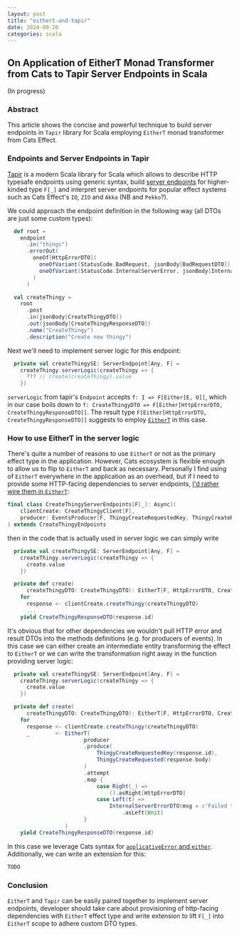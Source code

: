 ```yaml
---
layout: post
title: "eithert-and-tapir"
date: 2024-09-20
categories: scala
---
```


## On Application of EitherT Monad Transformer from Cats to Tapir Server Endpoints in Scala
(In progress)

### Abstract
This article shows the concise and powerful technique to build server endpoints in `Tapir` library for Scala employing `EitherT` monad transformer from Cats Effect.  

### Endpoints and Server Endpoints in Tapir
[Tapir](https://tapir.softwaremill.com/en/latest/) is a modern Scala library for Scala which allows to describe HTTP typesafe endpoints using generic syntax, build [server endpoints](https://tapir.softwaremill.com/en/latest/server/logic.html) for higher-kinded type `F[_]` and interpret server endpoints for popular effect systems such as Cats Effect's `IO`, `ZIO` and `Akka` (NB and `Pekko`?). 

We could approach the endpoint definition in the following way (all DTOs are just some custom types):
```scala
  def root =
    endpoint
      .in("things")
      .errorOut(
        oneOf[HttpErrorDTO](
          oneOfVariant(StatusCode.BadRequest, jsonBody[BadRequestDTO]),
          oneOfVariant(StatusCode.InternalServerError, jsonBody[InternalServerErrorDTO])
        )
      )

  val createThingy =
    root
      .post
      .in(jsonBody[CreateThingyDTO])
      .out(jsonBody[CreateThingyResponseDTO])
      .name("CreateThingy")
      .description("Create new thingy")
``` 

Next we'll need to implement server logic for this endpoint:
```scala
  private val createThingySE: ServerEndpoint[Any, F] =
    createThingy.serverLogic(createThingy => {
      ??? // create(createThingy).value
    })
```
`serverLogic` from tapir's `Endpoint` accepts  `f: I => F[Either[E, O]]`, which in our case boils down to
`f: CreateThingyDTO => F[Either[HttpErrorDTO, CreateThingyResponseDTO]]`.
The result type `F[Either[HttpErrorDTO, CreateThingyResponseDTO]]` suggests to employ [`EitherT`](https://typelevel.org/cats/datatypes/eithert.html) in this case. 

### How to use EitherT in the server logic
There's quite a number of reasons to use `EitherT` or not as the primary effect type in the application. However, Cats ecosystem is flexible enough to allow us to flip to `EitherT` and back as necessary. Personally I find using of `EitherT` everywhere in the application as an overhead, but if I need to provide some HTTP-facing dependencies to server endpoints, [I'd rather wire them in `EitherT`](https://github.com/SergeiIonin/ContractsRegistry/blob/master/common/src/main/scala/client/CreateSchemaClient.scala):
```scala
final class CreateThingyServerEndpoints[F[_]: Async](
    clientCreate: CreateThingyClient[F],
    producer: EventsProducer[F, ThingyCreateRequestedKey, ThingyCreateRequested]
) extends CreateThingyEndpoints
```
then in the code that is actually used in server logic we can simply write

```scala
  private val createThingySE: ServerEndpoint[Any, F] =
    createThingy.serverLogic(createThingy => {
      create.value
    })

  private def create(
      createThingyDTO: CreateThingyDTO): EitherT[F, HttpErrorDTO, CreateThingyResponseDTO] =
    for
      response <- clientCreate.createThingy(createThingyDTO)
      ...
    yield CreateThingyResponseDTO(response.id)
```

It's obvious that for other dependencies we wouldn't pull HTTP error and result DTOs into the methods definitions (e.g. for producers of events). In this case we can either create an intermediate entity transforming the effect to `EitherT` or we can write the transformation right away in the function providing server logic:
```scala
  private val createThingySE: ServerEndpoint[Any, F] =
    createThingy.serverLogic(createThingy => {
      create.value
    })

  private def create(
      createThingyDTO: CreateThingyDTO): EitherT[F, HttpErrorDTO, CreateThingyResponseDTO] =
    for
      response <- clientCreate.createThingy(createThingyDTO)
      _        <- EitherT(
                        producer
                        .produce(
                            ThingyCreateRequestedKey(response.id),
                            ThingyCreateRequested(response.body)
                        )
                        .attempt
                        .map {
                            case Right(_) =>
                                ().asRight[HttpErrorDTO]
                            case Left(t) =>
                                InternalServerErrorDTO(msg = s"Failed to produce create event: ${t.getMessage}")
                                    .asLeft[Unit]
                        }
                  )
    yield CreateThingyResponseDTO(response.id)
```

In this case we leverage Cats syntax for [`applicativeError` and `either`](https://github.com/SergeiIonin/ContractsRegistry/blob/master/rest-api/src/main/scala/serverendpoints/CreateContractServerEndpoints.scala).
Additionally, we can write an extension for this:
```scala
TODO
```

### Conclusion
`EitherT` and `Tapir` can be easily paired together to implement server endpoints, developer should take care about provisioning of http-facing dependencies with `EitherT` effect type and write extension to lift `F[_]` into `EitherT` scope to adhere custom DTO types.
